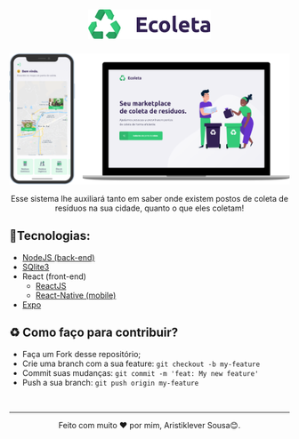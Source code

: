 <h1 align="center"><img alt="ECOLETA" src="./assets-README/logo2.svg" width="220px" /></h1>

<img alt="Pequena amostragem do sistema (mobile e web)" src="./assets-README/logo1.png" />

<p align="center">Esse sistema lhe auxiliará tanto em saber onde existem postos de coleta de resíduos na sua cidade, quanto o que eles coletam!</p>

<h2>🚀Tecnologias:</h3>
<ul>
	<li><a href="https://nodejs.org/en/">NodeJS (back-end)</a></li>
	<li><a href="https://www.sqlite.org/index.html">SQlite3</a></li>
	<li>React (front-end)
		<ul>
			<li><a href="https://pt-br.reactjs.org/">ReactJS</a></li>
			<li><a href="https://reactnative.dev/">React-Native (mobile)</a></li>
		</ul>
	</li>
	<li><a href="https://expo.io/">Expo</a></li>
</ul>

<h2> ♻️ Como faço para contribuir? </h2>

- Faça um Fork desse repositório;
- Crie uma branch com a sua feature: `git checkout -b my-feature`
- Commit suas mudanças: `git commit -m 'feat: My new feature'`
- Push a sua branch: `git push origin my-feature`
<br/>

---

<p align="center">Feito com muito ❤ por mim, Aristiklever Sousa😊.</p>
